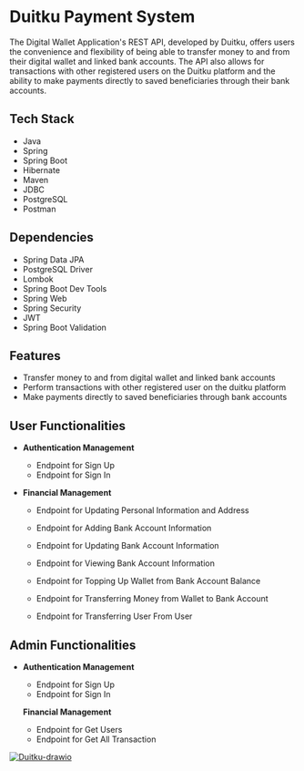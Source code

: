 # Duitku Payment System

The Digital Wallet Application's REST API, developed by Duitku, offers users the convenience and flexibility of being able to transfer money to and from their digital wallet and linked bank accounts. The API also allows for transactions with other registered users on the Duitku platform and the ability to make payments directly to saved beneficiaries through their bank accounts. 

## Tech Stack
- Java
- Spring
- Spring Boot
- Hibernate
- Maven
- JDBC
- PostgreSQL
- Postman

## Dependencies
- Spring Data JPA
- PostgreSQL Driver
- Lombok
- Spring Boot Dev Tools
- Spring Web
- Spring Security
- JWT
- Spring Boot Validation


## Features
- Transfer money to and from digital wallet and linked bank accounts
- Perform transactions with other registered user on the duitku platform
- Make payments directly to saved beneficiaries through bank accounts

## User Functionalities
- **Authentication Management**
    - Endpoint for Sign Up
    - Endpoint for Sign In

- **Financial Management**

    - Endpoint for Updating Personal Information and Address
    - Endpoint for Adding Bank Account Information
    - Endpoint for Updating Bank Account Information
    - Endpoint for Viewing Bank Account Information
    - Endpoint for Topping Up Wallet from Bank Account Balance
    - Endpoint for Transferring Money from Wallet to Bank Account
  
    - Endpoint for Transferring User From User

##  Admin Functionalities

- **Authentication Management**
    - Endpoint for Sign Up
    - Endpoint for Sign In
  
  **Financial Management**

    - Endpoint for Get Users
    - Endpoint for Get All Transaction

<a href="https://ibb.co/dbXMcRS"><img src="https://i.ibb.co/8zGsBHJ/Duitku-drawio.png" alt="Duitku-drawio" border="0"></a>
